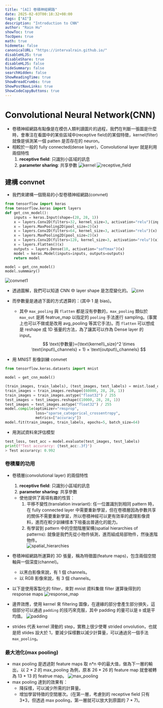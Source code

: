 ```yaml
---
title: "[AI] 卷積神經網路"
date: 2025-02-03T00:18:32+08:00
tags: ["AI"]
description: "Introduction to CNN"
author: "Rain Hu"
showToc: true
TocOpen: true
math: true
hidemeta: false
canonicalURL: "https://intervalrain.github.io/"
disableHLJS: true
disableShare: true
disableHLJS: false
hideSummary: false
searchHidden: false
ShowReadingTime: true
ShowBreadCrumbs: true
ShowPostNavLinks: true
ShowCodeCopyButtons: true
---
```


# Convolutional Neural Network(CNN)
+ 卷積神經網路有點像是在模仿人類判讀圖片的過程，我們在判斷一張圖是什麼時，會專注在看圖中的某些區域中(receptive field)的某個特徵，kernel(filter) 就像是偵測某一個 patten 是否存在的 neuron。
+ 相較於一般的 fully connected(dense layer)，Convolutional layer 就是利用兩個特性
  1. **receptive field**: 只識別小區域的訊息
  2. **parameter sharing**: 共享參數
![kernel](/6_1/kernel.png)
![receptive_field](/6_1/RetinalReceptiveField.png)

## 建構 convnet
+ 我們來建構一個簡易的小型卷積神經網路(convnet)
```python
from tensorflow import keras
from tensorflow.keras import layers
def get_cnn_model():
    inputs = keras.Input(shape=(28, 28, 1))
    x = layers.Conv2D(filters=32, kernel_size=3, activation="relu")(inputs)
    x = layers.MaxPooling2D(pool_size=2)(x)
    x = layers.Conv2D(filters=64, kernel_size=3, activation="relu")(x)
    x = layers.MaxPooling2D(pool_size=2)(x)
    x = layers.Conv2D(filters=128, kernel_size=3, activation="relu")(x)
    x = layers.Flatten()(x)
    outputs = layers.Dense(10, activation="softmax")(x)
    model = keras.Model(inputs=inputs, outputs=outputs)
    return model

model = get_cnn_model()
model.summmary()
```
![convnet1](/6_1/convnet1.png)

+ 透過圖解，我們可以知道 CNN 中 layer shape 是怎麼變化的。
![cnn](/6_1/cnn.png)
+ 而參數量是通過下面的方式透算的：(其中 1 是 bias)。
  + 其中 `max_pooling` 與 `flatten` 都是沒有參數的，`max_pooling` 類似於 `max_out` 是將 featrue_map 以指定的 `pooling` 手法進行 sampling。(事實上也可以不做或是改用 avg_pooling 等其它手法)。而 `flatten` 可以想成是 reshape 成 1D 張量的方法，為了讓其可以作為 Dense layer 的 input。
$$
  \text{參數量}=(\text{kernel\\_size}^2 \times \text{input\\_channels} + 1) × \text{output\\_channels}
$$

+ 用 MNIST 影像訓練 convnet
```python
from tensorflow.keras.datasets import mnist

model = get_cnn_model()

(train_images, train_labels), (test_images, test_labels) = mnist.load_data()
train_images = train_images.reshape((60000, 28, 28, 1))
train_images = train_images.astype("float32") / 255
test_images = test_images.reshape((10000, 28, 28, 1))
test_images = test_images.astype("float32") / 255
model.compile(optimizer="rmsprop",
              loss="sparse_categorical_crossentropy",
              metrics=["accuracy"])
model.fit(train_images, train_labels, epochs=5, batch_size=64)
```
+ 用測試資料來評估模型
```python
test_loss, test_acc = model.evaluate(test_images, test_labels)
print(f"Test accurarcy: {test_acc:.3f}")
> Test accurarcy: 0.992
```

### 卷積層的功用
+ 卷積層(convolutional layer) 的兩個特性
  1. **receptive field**: 只識別小區域的訊息  
  2. **parameter sharing**: 共享參數  
  + 使他提供了兩項有趣的性質：
    1. 平移不變性(translation invariant): 任一位置識別到相同 pattern 時，在 fully connected layer 中需要重新學習，但在卷積層因為參數共享的關係不需要重新學習，所以卷積神經可以更有效率的處理影像資料，進而在較少訓練樣本下培養出普適化的能力。
    2. 有學習到 pattern 中的空間階層架構(spatial hierarchies of patterns): 就像是我們先從小物件偵測，進而組成局部物件，然後進階物件。  
    ![spatial_hierarchies](/6_1/spatial_hierarchies.png)

+ 卷積神經網路所運算的 3D 張量，稱為特徵圖(feature maps)，包含兩個空間軸與一個深度(channel)。
  + 以黑白影像來說，有 1 個 channels。
  + 以 RGB 影像來說，有 3 個 channels。

+ 以下是使用客製化的 filter，來對 mnist 資料集做 filter 運算後得到的 response maps
![response_map](/6_1/response_map.png)

+ 邊界效應，使用 kernel 來 filtering 圖像，在邊緣的部分會產生部分損失，這個部分可以通過 `padding` 的技巧來克服，其中 padding 的量可以是 `0` 或是平均值。
![padding](/6_1/padding.png)
+ strides 代表 kernel 滑動的 step，實務上很少使弿 strided  onvolution，也就是把 stides 設大於 1，要減少採樣數以減少計算量，可以通過另一個手法 `max_pooling`。

### 最大池化(max pooling)
+ max pooling 是透過對 feature maps 取 n*n 中的最大值，做為下一層的輸出，以 2 * 2 的 max_pooling 為例，原本 26 * 26 的 feature map 就會被轉為 13 * 13 的 featrue map。
![max_pooling](/6_1/max_pooling.png)
+ max pooling 達到的效果有：
  + 降採樣，可以減少所需的計算量。
  + 增加學習特徵的空間層次。(在第一層，考慮到的 receptive field 只有 3*3，但透過 max pooling，第一層就可以放大到原圖的 7 * 7)。